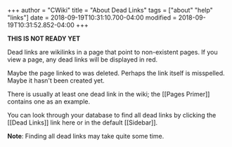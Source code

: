 +++
author = "CWiki"
title = "About Dead Links"
tags = ["about" "help" "links"]
date = 2018-09-19T10:31:10.700-04:00
modified = 2018-09-19T10:31:52.852-04:00
+++

​**THIS IS NOT READY YET**

Dead links are wikilinks in a page that point to non-existent pages. If you view a page, any dead links will be displayed in red.

Maybe the page linked to was deleted. Perhaps the link itself is misspelled. Maybe it hasn't been created yet.

There is usually at least one dead link in the wiki; the [[Pages Primer]] contains one as an example.

You can look through your database to find all dead links by clicking the [[Dead Links]] link here or in the default [[Sidebar]].

**Note**: Finding all dead links may take quite some time.